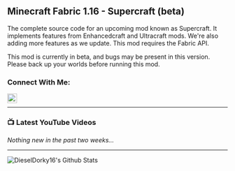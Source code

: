 ## Minecraft Fabric 1.16 - Supercraft (beta)
The complete source code for an upcoming mod known as Supercraft. It implements features from Enhancedcraft and Ultracraft mods. We're also adding more features as we update. This mod requires the Fabric API.

This mod is currently in beta, and bugs may be present in this version. Please back up your worlds before running this mod.

### Connect With Me:

[<img align="left" alt="DieselDorky16 | YouTube" width="22px" src="https://cdn.jsdelivr.net/npm/simple-icons@v3/icons/youtube.svg" />][youtube]
<br />

---

### 📺 Latest YouTube Videos
<!-- YOUTUBE:START -->
_Nothing new in the past two weeks..._
<!-- YOUTUBE:END -->

---

<img align="left" alt="DieselDorky16's Github Stats" src="https://github-readme-stats.vercel.app/api?username=DieselDorky16&show_icons=true&hide_border=true" />

[youtube]: https://youtube.com/DieselDorky16